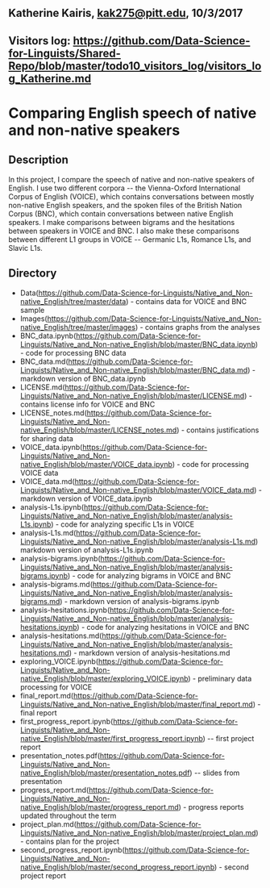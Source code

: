 ## Katherine Kairis, kak275@pitt.edu, 10/3/2017
## Visitors log: https://github.com/Data-Science-for-Linguists/Shared-Repo/blob/master/todo10_visitors_log/visitors_log_Katherine.md
# Comparing English speech of native and non-native speakers
## Description
In this project, I compare the speech of native and non-native speakers of English. I use two different corpora -- the Vienna-Oxford International Corpus of English (VOICE), which contains conversations between mostly non-native English speakers, and the spoken files of the British Nation Corpus (BNC), which contain conversations between native English speakers. I make comparisons between bigrams and the hesitations between speakers in VOICE and BNC. I also make these comparisons between different L1 groups in VOICE -- Germanic L1s, Romance L1s, and Slavic L1s.
## Directory
* Data(https://github.com/Data-Science-for-Linguists/Native_and_Non-native_English/tree/master/data) - contains data for VOICE  and BNC sample
* Images(https://github.com/Data-Science-for-Linguists/Native_and_Non-native_English/tree/master/images) - contains graphs from the analyses
* BNC_data.ipynb(https://github.com/Data-Science-for-Linguists/Native_and_Non-native_English/blob/master/BNC_data.ipynb) - code for processing BNC data
* BNC_data.md(https://github.com/Data-Science-for-Linguists/Native_and_Non-native_English/blob/master/BNC_data.md) - markdown version of BNC_data.ipynb
* LICENSE.md(https://github.com/Data-Science-for-Linguists/Native_and_Non-native_English/blob/master/LICENSE.md) - contains license info for VOICE and BNC
* LICENSE_notes.md(https://github.com/Data-Science-for-Linguists/Native_and_Non-native_English/blob/master/LICENSE_notes.md) - contains justifications for sharing data
* VOICE_data.ipynb(https://github.com/Data-Science-for-Linguists/Native_and_Non-native_English/blob/master/VOICE_data.ipynb) - code for processing VOICE data
* VOICE_data.md(https://github.com/Data-Science-for-Linguists/Native_and_Non-native_English/blob/master/VOICE_data.md) - markdown version of VOICE_data.ipynb
* analysis-L1s.ipynb(https://github.com/Data-Science-for-Linguists/Native_and_Non-native_English/blob/master/analysis-L1s.ipynb) - code for analyzing specific L1s in VOICE
* analysis-L1s.md(https://github.com/Data-Science-for-Linguists/Native_and_Non-native_English/blob/master/analysis-L1s.md)	markdown version of analysis-L1s.ipynb
* analysis-bigrams.ipynb(https://github.com/Data-Science-for-Linguists/Native_and_Non-native_English/blob/master/analysis-bigrams.ipynb) - code for analyzing bigrams in VOICE and BNC
* analysis-bigrams.md(https://github.com/Data-Science-for-Linguists/Native_and_Non-native_English/blob/master/analysis-bigrams.md) - markdown version of analysis-bigrams.ipynb
* analysis-hesitations.ipynb(https://github.com/Data-Science-for-Linguists/Native_and_Non-native_English/blob/master/analysis-hesitations.ipynb) - code for analyzing hesitations in VOICE and BNC
* analysis-hesitations.md(https://github.com/Data-Science-for-Linguists/Native_and_Non-native_English/blob/master/analysis-hesitations.md) - markdown version of analysis-hesitations.md
* exploring_VOICE.ipynb(https://github.com/Data-Science-for-Linguists/Native_and_Non-native_English/blob/master/exploring_VOICE.ipynb) - preliminary data processing for VOICE
* final_report.md(https://github.com/Data-Science-for-Linguists/Native_and_Non-native_English/blob/master/final_report.md) - final report
* first_progress_report.ipynb(https://github.com/Data-Science-for-Linguists/Native_and_Non-native_English/blob/master/first_progress_report.ipynb) -- first project report
* presentation_notes.pdf(https://github.com/Data-Science-for-Linguists/Native_and_Non-native_English/blob/master/presentation_notes.pdf) -- slides from presentation
* progress_report.md(https://github.com/Data-Science-for-Linguists/Native_and_Non-native_English/blob/master/progress_report.md) - progress reports updated throughout the term
* project_plan.md(https://github.com/Data-Science-for-Linguists/Native_and_Non-native_English/blob/master/project_plan.md) - contains plan for the project
* second_progress_report.ipynb(https://github.com/Data-Science-for-Linguists/Native_and_Non-native_English/blob/master/second_progress_report.ipynb) - second project report
